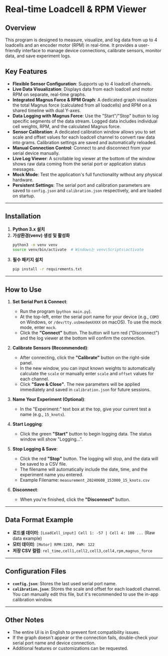 # Real-time Loadcell & RPM Viewer

## Overview
This program is designed to measure, visualize, and log data from up to 4 loadcells and an encoder motor (RPM) in real-time. It provides a user-friendly interface to manage device connections, calibrate sensors, monitor data, and save experiment logs.

## Key Features
- **Flexible Sensor Configuration**: Supports up to 4 loadcell channels.
- **Live Data Visualization**: Displays data from each loadcell and motor RPM on separate, real-time graphs.
- **Integrated Magnus Force & RPM Graph**: A dedicated graph visualizes the total Magnus force (calculated from all loadcells) and RPM on a shared timeline with dual Y-axes.
- **Data Logging with Magnus Force**: Use the "Start"/"Stop" button to log specific segments of the data stream. Logged data includes individual cell weights, RPM, and the calculated Magnus force.
- **Sensor Calibration**: A dedicated calibration window allows you to set scale and offset values for each loadcell channel to convert raw data into grams. Calibration settings are saved and automatically reloaded.
- **Manual Connection Control**: Connect to and disconnect from your serial device manually.
- **Live Log Viewer**: A scrollable log viewer at the bottom of the window shows raw data coming from the serial port or application status messages.
- **Mock Mode**: Test the application's full functionality without any physical hardware.
- **Persistent Settings**: The serial port and calibration parameters are saved to `config.json` and `calibration.json` respectively, and are loaded on startup.

---

## Installation

1. **Python 3.x 설치**
2. **가상환경(venv) 생성 및 활성화**
   ```bash
   python3 -m venv venv
   source venv/bin/activate  # Windows는 venv\Scripts\activate
   ```
3. **필수 패키지 설치**
   ```bash
   pip install -r requirements.txt
   ```

---

## How to Use

1.  **Set Serial Port & Connect**:
    -   Run the program (`python main.py`).
    -   At the top-left, enter the serial port name for your device (e.g., `COM3` on Windows, or `/dev/tty.usbmodemXXXX` on macOS). To use the mock mode, enter `mock`.
    -   Click the **"Connect"** button. The button will turn red ("Disconnect") and the log viewer at the bottom will confirm the connection.

2.  **Calibrate Sensors (Recommended)**:
    - After connecting, click the **"Calibrate"** button on the right-side panel.
    - In the new window, you can input known weights to automatically calculate the `scale` or manually enter `scale` and `offset` values for each channel.
    - Click **"Save & Close"**. The new parameters will be applied immediately and saved in `calibration.json` for future sessions.

3.  **Name Your Experiment (Optional)**:
    -   In the "Experiment:" text box at the top, give your current test a name (e.g., `15_knots`).

4.  **Start Logging**:
    -   Click the green **"Start"** button to begin logging data. The status window will show "Logging...".

5.  **Stop Logging & Save**:
    -   Click the red **"Stop"** button. The logging will stop, and the data will be saved to a CSV file.
    -   The filename will automatically include the date, time, and the experiment name you entered.
    -   Example Filename: `measurement_20240608_153000_15_knots.csv`

6.  **Disconnect**:
    -   When you're finished, click the **"Disconnect"** button.

---

## Data Format Example

- **로드셀 데이터**: `[LoadCell_input] Cell 1: -57 | Cell 4: 100 ...` (Raw data example)
- **모터 데이터**: `[Motor] RPM:1203, PWM: 122`
- **저장 CSV 컬럼**: `rel_time,cell1,cell2,cell3,cell4,rpm,magnus_force`

---

## Configuration Files

- **`config.json`**: Stores the last used serial port name.
- **`calibration.json`**: Stores the scale and offset for each loadcell channel. You can manually edit this file, but it's recommended to use the in-app calibration window.

---

## Other Notes
- The entire UI is in English to prevent font compatibility issues.
- If the graph doesn't appear or the connection fails, double-check your serial port name and device connection.
- Additional features or customizations can be requested. 